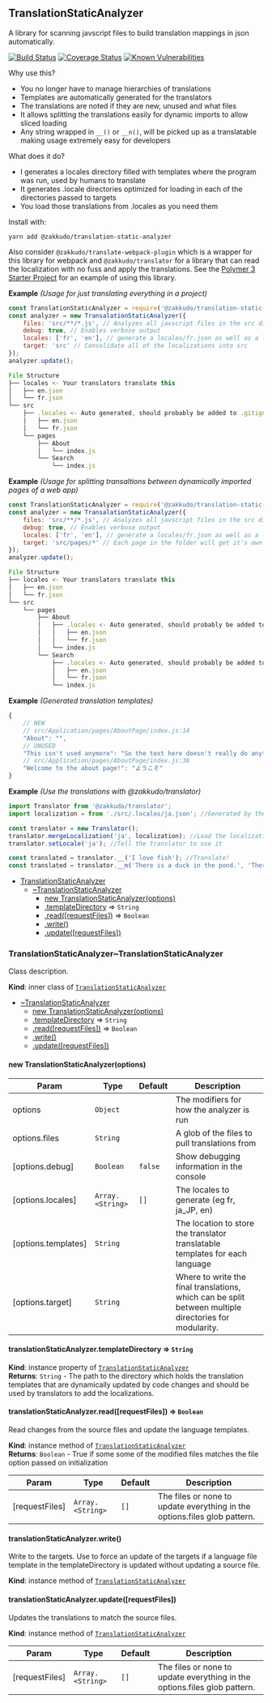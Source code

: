 <a name="module_TranslationStaticAnalyzer"></a>

## TranslationStaticAnalyzer
A library for scanning javscript files to build translation mappings in json automatically.

<p>
<a href="https://travis-ci.org/zakkudo/translation-static-analyzer">
    <img src="https://travis-ci.org/zakkudo/translation-static-analyzer.svg?branch=master"
         alt="Build Status" /></a>
<a href="https://coveralls.io/github/zakkudo/translation-static-analyzer?branch=master">
    <img src="https://coveralls.io/repos/github/zakkudo/translation-static-analyzer/badge.svg?branch=master"
         alt="Coverage Status" /></a>
<a href="https://snyk.io/test/github/zakkudo/translation-static-analyzer">
    <img src="https://snyk.io/test/github/zakkudo/translation-static-analyzer/badge.svg"
         alt="Known Vulnerabilities"
         data-canonical-src="https://snyk.io/test/github/zakkudo/translation-static-analyzer"
         style="max-width:100%;" /></a>
</p>

Why use this?

- You no longer have to manage hierarchies of translations
- Templates are automatically generated for the translators
- The translations are noted if they are new, unused and what files
- It allows splitting the translations easily for dynamic imports to allow sliced loading
- Any string wrapped in `__()` or `__n()`, will be picked up as a
  translatable making usage extremely easy for developers

What does it do?

- I generates a locales directory filled with templates where the program was run, used by humans to translate
- It generates .locale directories optimized for loading in each of the directories passed to targets
- You load those translations from .locales as you need them

Install with:

```console
yarn add @zakkudo/translation-static-analyzer
```

Also consider `@zakkudo/translate-webpack-plugin` which is a wrapper for this library
for webpack and `@zakkudo/translator` for a library that can read the localization with
no fuss and apply the translations.  See the [Polymer 3 Starter Project](https://github.com/zakkudo/polymer-3-starter-project)
for an example of using this library.

**Example** *(Usage for just translating everything in a project)*  
```js
const TranslationStaticAnalyzer = require('@zakkudo/translation-static-analyzer');
const analyzer = new TransalationStaticAnalyzer({
    files: 'src/**/*.js', // Analyzes all javscript files in the src directory
    debug: true, // Enables verbose output
    locales: ['fr', 'en'], // generate a locales/fr.json as well as a locales/en.json
    target: 'src' // Consolidate all of the localizations into src
});
analyzer.update();

File Structure
├── locales <- Your translators translate this
│   ├── en.json
│   └── fr.json
└── src
    ├── .locales <- Auto generated, should probably be added to .gitignore
    │   ├── en.json
    │   └── fr.json
    └── pages
        ├── About
        │   └── index.js
        └── Search
            └── index.js
```
**Example** *(Usage for splitting transaltions between dynamically imported pages of a web app)*  
```js
const TranslationStaticAnalyzer = require('@zakkudo/translation-static-analyzer');
const analyzer = new TransalationStaticAnalyzer({
    files: 'src/**/*.js', // Analyzes all javscript files in the src directory
    debug: true, // Enables verbose output
    locales: ['fr', 'en'], // generate a locales/fr.json as well as a locales/en.json
    target: 'src/pages/*' // Each page in the folder will get it's own subset of translations
});
analyzer.update();

File Structure
├── locales <- Your translators translate this
│   ├── en.json
│   └── fr.json
└── src
    └── pages
        ├── About
        │   ├── .locales <- Auto generated, should probably be added to .gitignore
        │   │   ├── en.json
        │   │   └── fr.json
        │   └── index.js
        └── Search
            ├── .locales <- Auto generated, should probably be added to .gitignore
            │   ├── en.json
            │   └── fr.json
            └── index.js
```
**Example** *(Generated translation templates)*  
```js
{
    // NEW
    // src/Application/pages/AboutPage/index.js:14
    "About": "",
    // UNUSED
    "This isn't used anymore": "So the text here doesn't really do anything",
    // src/Application/pages/AboutPage/index.js:38
    "Welcome to the about page!": "ようこそ"
}
```
**Example** *(Use the translations with @zakkudo/translator)*  
```js
import Translator from '@zakkudo/translator';
import localization = from './src/.locales/ja.json'; //Generated by the analyzer

const translator = new Translator();
translator.mergeLocalization('ja', localization); //Load the localization
translator.setLocale('ja'); //Tell the translator to use it

const translated = translator.__('I love fish'); //Translate!
const translated = translator.__n('There is a duck in the pond.', 'There are %d ducks in the pond', 3); //Translate!
```

* [TranslationStaticAnalyzer](#module_TranslationStaticAnalyzer)
    * [~TranslationStaticAnalyzer](#module_TranslationStaticAnalyzer..TranslationStaticAnalyzer)
        * [new TranslationStaticAnalyzer(options)](#new_module_TranslationStaticAnalyzer..TranslationStaticAnalyzer_new)
        * [.templateDirectory](#module_TranslationStaticAnalyzer..TranslationStaticAnalyzer+templateDirectory) ⇒ <code>String</code>
        * [.read([requestFiles])](#module_TranslationStaticAnalyzer..TranslationStaticAnalyzer+read) ⇒ <code>Boolean</code>
        * [.write()](#module_TranslationStaticAnalyzer..TranslationStaticAnalyzer+write)
        * [.update([requestFiles])](#module_TranslationStaticAnalyzer..TranslationStaticAnalyzer+update)

<a name="module_TranslationStaticAnalyzer..TranslationStaticAnalyzer"></a>

### TranslationStaticAnalyzer~TranslationStaticAnalyzer
Class description.

**Kind**: inner class of [<code>TranslationStaticAnalyzer</code>](#module_TranslationStaticAnalyzer)  

* [~TranslationStaticAnalyzer](#module_TranslationStaticAnalyzer..TranslationStaticAnalyzer)
    * [new TranslationStaticAnalyzer(options)](#new_module_TranslationStaticAnalyzer..TranslationStaticAnalyzer_new)
    * [.templateDirectory](#module_TranslationStaticAnalyzer..TranslationStaticAnalyzer+templateDirectory) ⇒ <code>String</code>
    * [.read([requestFiles])](#module_TranslationStaticAnalyzer..TranslationStaticAnalyzer+read) ⇒ <code>Boolean</code>
    * [.write()](#module_TranslationStaticAnalyzer..TranslationStaticAnalyzer+write)
    * [.update([requestFiles])](#module_TranslationStaticAnalyzer..TranslationStaticAnalyzer+update)

<a name="new_module_TranslationStaticAnalyzer..TranslationStaticAnalyzer_new"></a>

#### new TranslationStaticAnalyzer(options)

| Param | Type | Default | Description |
| --- | --- | --- | --- |
| options | <code>Object</code> |  | The modifiers for how the analyzer is run |
| options.files | <code>String</code> |  | A glob of the files to pull translations from |
| [options.debug] | <code>Boolean</code> | <code>false</code> | Show debugging information in the console |
| [options.locales] | <code>Array.&lt;String&gt;</code> | <code>[]</code> | The locales to generate (eg fr, ja_JP, en) |
| [options.templates] | <code>String</code> |  | The location to store the translator translatable templates for each language |
| [options.target] | <code>String</code> |  | Where to write the final translations, which can be split between multiple directories for modularity. |

<a name="module_TranslationStaticAnalyzer..TranslationStaticAnalyzer+templateDirectory"></a>

#### translationStaticAnalyzer.templateDirectory ⇒ <code>String</code>
**Kind**: instance property of [<code>TranslationStaticAnalyzer</code>](#module_TranslationStaticAnalyzer..TranslationStaticAnalyzer)  
**Returns**: <code>String</code> - The path to the directory which holds
the translation templates that are dynamically updated
by code changes and should be used by translators
to add the localizations.  
<a name="module_TranslationStaticAnalyzer..TranslationStaticAnalyzer+read"></a>

#### translationStaticAnalyzer.read([requestFiles]) ⇒ <code>Boolean</code>
Read changes from the source files and update the language templates.

**Kind**: instance method of [<code>TranslationStaticAnalyzer</code>](#module_TranslationStaticAnalyzer..TranslationStaticAnalyzer)  
**Returns**: <code>Boolean</code> - True if some some of the modified files matches the
file option passed on initialization  

| Param | Type | Default | Description |
| --- | --- | --- | --- |
| [requestFiles] | <code>Array.&lt;String&gt;</code> | <code>[]</code> | The files or none to update everything in the options.files glob pattern. |

<a name="module_TranslationStaticAnalyzer..TranslationStaticAnalyzer+write"></a>

#### translationStaticAnalyzer.write()
Write to the targets. Use to force an update of the targets if a
language file template in the templateDirectory is updated without
updating a source file.

**Kind**: instance method of [<code>TranslationStaticAnalyzer</code>](#module_TranslationStaticAnalyzer..TranslationStaticAnalyzer)  
<a name="module_TranslationStaticAnalyzer..TranslationStaticAnalyzer+update"></a>

#### translationStaticAnalyzer.update([requestFiles])
Updates the translations to match the source files.

**Kind**: instance method of [<code>TranslationStaticAnalyzer</code>](#module_TranslationStaticAnalyzer..TranslationStaticAnalyzer)  

| Param | Type | Default | Description |
| --- | --- | --- | --- |
| [requestFiles] | <code>Array.&lt;String&gt;</code> | <code>[]</code> | The files or none to update everything in the options.files glob pattern. |

